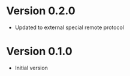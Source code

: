 # Version 0.2.0
  - Updated to external special remote protocol

# Version 0.1.0
  - Initial version
